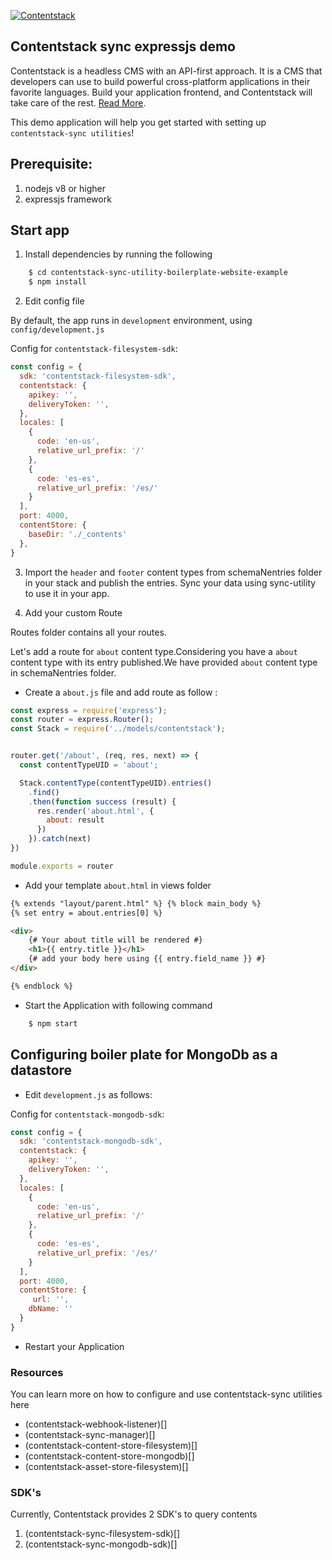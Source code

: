 [![Contentstack](https://www.contentstack.com/docs/static/images/contentstack.png)](https://www.contentstack.com/)
## Contentstack sync expressjs demo

Contentstack is a headless CMS with an API-first approach. It is a CMS that developers can use to build powerful cross-platform applications in their favorite languages. Build your application frontend, and Contentstack will take care of the rest. [Read More](https://www.contentstack.com/).

This demo application will help you get started with setting up `contentstack-sync utilities`!


## Prerequisite:

1. nodejs v8 or higher
2. expressjs framework

## Start app

1. Install dependencies by running the following

```sh
	$ cd contentstack-sync-utility-boilerplate-website-example
	$ npm install
```

2. Edit config file

By default, the app runs in `development` environment, using `config/development.js`

Config for `contentstack-filesystem-sdk`:

```js
const config = {
  sdk: 'contentstack-filesystem-sdk',
  contentstack: {
    apikey: '',
    deliveryToken: '',
  },
  locales: [
    {
      code: 'en-us',
      relative_url_prefix: '/'
    },
    {
      code: 'es-es',
      relative_url_prefix: '/es/'
    }
  ],
  port: 4000,
  contentStore: {
    baseDir: './_contents'
  },
}
```
3. Import the `header` and `footer` content types from schemaNentries folder in your stack and           publish the entries. Sync your data using sync-utility to use it in your app.

4. Add your custom Route

Routes folder contains all your routes.

Let's add a route for `about` content type.Considering you have a `about` content type with its entry published.We have provided `about` content type in schemaNentries folder. 

- Create a `about.js` file and add route as follow :

```js
const express = require('express');
const router = express.Router();
const Stack = require('../models/contentstack');


router.get('/about', (req, res, next) => {
  const contentTypeUID = 'about';

  Stack.contentType(contentTypeUID).entries()
    .find()
    .then(function success (result) {
      res.render('about.html', {
        about: result
      })
    }).catch(next)
})

module.exports = router

```

- Add your template `about.html` in views folder

```html
{% extends "layout/parent.html" %} {% block main_body %}
{% set entry = about.entries[0] %}

<div>
    {# Your about title will be rendered #}
    <h1>{{ entry.title }}</h1>
	{# add your body here using {{ entry.field_name }} #}
</div>

{% endblock %}
```
- Start the Application with following command

```sh
    $ npm start
```
## Configuring boiler plate for MongoDb as a datastore

- Edit `development.js` as follows: 

Config for `contentstack-mongodb-sdk`:
 
```js
const config = {
  sdk: 'contentstack-mongodb-sdk',
  contentstack: {
    apikey: '',
    deliveryToken: '',
  },
  locales: [
    {
      code: 'en-us',
      relative_url_prefix: '/'
    },
    {
      code: 'es-es',
      relative_url_prefix: '/es/'
    }
  ],
  port: 4000,
  contentStore: {
     url: '',
    dbName: ''
  }
}
```

- Restart your Application

### Resources

You can learn more on how to configure and use contentstack-sync utilities here

- (contentstack-webhook-listener)[]
- (contentstack-sync-manager)[]
- (contentstack-content-store-filesystem)[]
- (contentstack-content-store-mongodb)[]
- (contentstack-asset-store-filesystem)[]

### SDK's

Currently, Contentstack provides 2 SDK's to query contents

1. (contentstack-sync-filesystem-sdk)[]
2. (contentstack-sync-mongodb-sdk)[]
